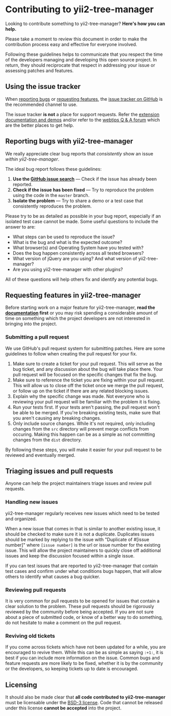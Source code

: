 Contributing to yii2-tree-manager
=================================
Looking to contribute something to yii2-tree-manager? **Here's how you can help.**

Please take a moment to review this document in order to make the contribution
process easy and effective for everyone involved.

Following these guidelines helps to communicate that you respect the time of
the developers managing and developing this open source project. In return,
they should reciprocate that respect in addressing your issue or assessing
patches and features.

Using the issue tracker
-----------------------
When [reporting bugs][reporting-bugs] or
[requesting features][requesting-features], the
[issue tracker on GitHub][issue-tracker] is the recommended channel to use.

The issue tracker **is not** a place for support requests. Refer the 
[extension documentation and demos](http://demos.krajee.com/tree-manager) and/or refer to the
[webtips Q & A forum](http://webtips.krajee.com/questions) which are the better places to get help.

Reporting bugs with yii2-tree-manager
-------------------------------------
We really appreciate clear bug reports that _consistently_ show an issue
_within yii2-tree-manager_.

The ideal bug report follows these guidelines:

1. **Use the [GitHub issue search][issue-search]**  &mdash; Check if the issue
   has already been reported.
2. **Check if the issue has been fixed**  &mdash; Try to reproduce the problem
   using the code in the `master` branch.
3. **Isolate the problem**  &mdash; Try to share a demo or a test case that
   consistently reproduces the problem.

Please try to be as detailed as possible in your bug report, especially if an
isolated test case cannot be made. Some useful questions to include the answer
to are:

- What steps can be used to reproduce the issue?
- What is the bug and what is the expected outcome?
- What browser(s) and Operating System have you tested with?
- Does the bug happen consistently across all tested browsers?
- What version of jQuery are you using? And what version of yii2-tree-manager?
- Are you using yii2-tree-manager with other plugins?

All of these questions will help others fix and identify any potential bugs.

Requesting features in yii2-tree-manager
----------------------------------------
Before starting work on a major feature for yii2-tree-manager, **read the
[documentation](http://demos.krajee.com/tree-manager)  first** or you may risk spending a considerable amount of
time on something which the project developers are not interested in bringing into the project.

### Submitting a pull request

We use GitHub's pull request system for submitting patches. Here are some
guidelines to follow when creating the pull request for your fix.

1. Make sure to create a ticket for your pull request. This will serve as the
bug ticket, and any discussion about the bug will take place there. Your pull
request will be focused on the specific changes that fix the bug.
2. Make sure to reference the ticket you are fixing within your pull request.
This will allow us to close off the ticket once we merge the pull request, or
follow up on the ticket if there are any related blocking issues.
3. Explain why the specific change was made. Not everyone who is reviewing your
pull request will be familiar with the problem it is fixing.
4. Run your tests first. If your tests aren't passing, the pull request won't
be able to be merged. If you're breaking existing tests, make sure that you
aren't causing any breaking changes.
5. Only include source changes. While it's not required, only including changes
from the `src` directory will prevent merge conflicts from occuring. Making
this happen can be as a simple as not committing changes from the `dist`
directory.

By following these steps, you will make it easier for your pull request to be
reviewed and eventually merged.

Triaging issues and pull requests
---------------------------------
Anyone can help the project maintainers triage issues and review pull requests.

### Handling new issues

yii2-tree-manager regularly receives new issues which need to be tested and organized.

When a new issue that comes in that is similar to another existing issue, it
should be checked to make sure it is not a duplicate.  Duplicates issues should
be marked by replying to the issue with "Duplicate of #[issue number]" where
`[issue number]` is the url or issue number for the existing issue.  This will
allow the project maintainers to quickly close off additional issues and keep
the discussion focused within a single issue.

If you can test issues that are reported to yii2-tree-manager that contain test cases and
confirm under what conditions bugs happen, that will allow others to identify
what causes a bug quicker.

### Reviewing pull requests

It is very common for pull requests to be opened for issues that contain a clear
solution to the problem.  These pull requests should be rigorously reviewed by
the community before being accepted.  If you are not sure about a piece of
submitted code, or know of a better way to do something, do not hesitate to make
a comment on the pull request.

### Reviving old tickets

If you come across tickets which have not been updated for a while, you are
encouraged to revive them. While this can be as simple as saying `:+1:`, it is
best if you can include more information on the issue. Common bugs and feature
requests are more likely to be fixed, whether it is by the community or the
developers, so keeping tickets up to date is encouraged.

Licensing
---------

It should also be made clear that **all code contributed to yii2-tree-manager** must be
licensable under the [BSD-3 license][licensing].  Code that cannot be released
under this license **cannot be accepted** into the project.

[issue-search]: https://github.com/kartik-v/yii2-tree-manager/search?q=&type=Issues
[issue-tracker]: https://github.com/kartik-v/yii2-tree-manager/issues
[licensing]: https://github.com/kartik-v/yii2-tree-manager/blob/master/LICENSE.md
[reporting-bugs]: #reporting-bugs-with-yii2-tree-manager
[requesting-features]: #requesting-features-in-yii2-tree-manager